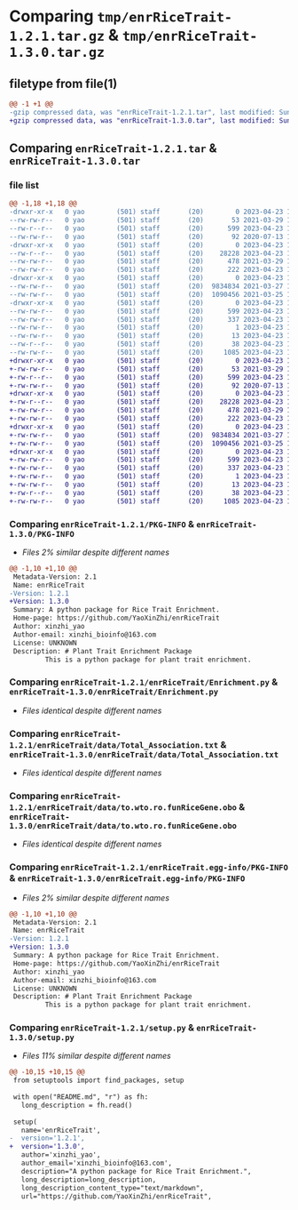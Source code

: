 # Comparing `tmp/enrRiceTrait-1.2.1.tar.gz` & `tmp/enrRiceTrait-1.3.0.tar.gz`

## filetype from file(1)

```diff
@@ -1 +1 @@
-gzip compressed data, was "enrRiceTrait-1.2.1.tar", last modified: Sun Apr 23 14:57:49 2023, max compression
+gzip compressed data, was "enrRiceTrait-1.3.0.tar", last modified: Sun Apr 23 15:01:41 2023, max compression
```

## Comparing `enrRiceTrait-1.2.1.tar` & `enrRiceTrait-1.3.0.tar`

### file list

```diff
@@ -1,18 +1,18 @@
-drwxr-xr-x   0 yao        (501) staff       (20)        0 2023-04-23 14:57:49.383813 enrRiceTrait-1.2.1/
--rw-rw-r--   0 yao        (501) staff       (20)       53 2021-03-29 13:55:50.000000 enrRiceTrait-1.2.1/MANIFEST.in
--rw-r--r--   0 yao        (501) staff       (20)      599 2023-04-23 14:57:49.383499 enrRiceTrait-1.2.1/PKG-INFO
--rw-rw-r--   0 yao        (501) staff       (20)       92 2020-07-13 13:31:42.000000 enrRiceTrait-1.2.1/README.md
-drwxr-xr-x   0 yao        (501) staff       (20)        0 2023-04-23 14:57:49.351439 enrRiceTrait-1.2.1/enrRiceTrait/
--rw-r--r--   0 yao        (501) staff       (20)    28228 2023-04-23 14:14:51.000000 enrRiceTrait-1.2.1/enrRiceTrait/Enrichment.py
--rw-rw-r--   0 yao        (501) staff       (20)      478 2021-03-29 14:59:32.000000 enrRiceTrait-1.2.1/enrRiceTrait/PTE_config.py
--rw-rw-r--   0 yao        (501) staff       (20)      222 2023-04-23 14:57:32.000000 enrRiceTrait-1.2.1/enrRiceTrait/__init__.py
-drwxr-xr-x   0 yao        (501) staff       (20)        0 2023-04-23 14:57:49.376342 enrRiceTrait-1.2.1/enrRiceTrait/data/
--rw-rw-r--   0 yao        (501) staff       (20)  9834834 2021-03-27 15:22:16.000000 enrRiceTrait-1.2.1/enrRiceTrait/data/Total_Association.txt
--rw-rw-r--   0 yao        (501) staff       (20)  1090456 2021-03-25 12:59:06.000000 enrRiceTrait-1.2.1/enrRiceTrait/data/to.wto.ro.funRiceGene.obo
-drwxr-xr-x   0 yao        (501) staff       (20)        0 2023-04-23 14:57:49.353908 enrRiceTrait-1.2.1/enrRiceTrait.egg-info/
--rw-rw-r--   0 yao        (501) staff       (20)      599 2023-04-23 14:57:49.000000 enrRiceTrait-1.2.1/enrRiceTrait.egg-info/PKG-INFO
--rw-rw-r--   0 yao        (501) staff       (20)      337 2023-04-23 14:57:49.000000 enrRiceTrait-1.2.1/enrRiceTrait.egg-info/SOURCES.txt
--rw-rw-r--   0 yao        (501) staff       (20)        1 2023-04-23 14:57:49.000000 enrRiceTrait-1.2.1/enrRiceTrait.egg-info/dependency_links.txt
--rw-rw-r--   0 yao        (501) staff       (20)       13 2023-04-23 14:57:49.000000 enrRiceTrait-1.2.1/enrRiceTrait.egg-info/top_level.txt
--rw-r--r--   0 yao        (501) staff       (20)       38 2023-04-23 14:57:49.384014 enrRiceTrait-1.2.1/setup.cfg
--rw-rw-r--   0 yao        (501) staff       (20)     1085 2023-04-23 14:57:32.000000 enrRiceTrait-1.2.1/setup.py
+drwxr-xr-x   0 yao        (501) staff       (20)        0 2023-04-23 15:01:41.224342 enrRiceTrait-1.3.0/
+-rw-rw-r--   0 yao        (501) staff       (20)       53 2021-03-29 13:55:50.000000 enrRiceTrait-1.3.0/MANIFEST.in
+-rw-r--r--   0 yao        (501) staff       (20)      599 2023-04-23 15:01:41.224070 enrRiceTrait-1.3.0/PKG-INFO
+-rw-rw-r--   0 yao        (501) staff       (20)       92 2020-07-13 13:31:42.000000 enrRiceTrait-1.3.0/README.md
+drwxr-xr-x   0 yao        (501) staff       (20)        0 2023-04-23 15:01:41.204536 enrRiceTrait-1.3.0/enrRiceTrait/
+-rw-r--r--   0 yao        (501) staff       (20)    28228 2023-04-23 14:14:51.000000 enrRiceTrait-1.3.0/enrRiceTrait/Enrichment.py
+-rw-rw-r--   0 yao        (501) staff       (20)      478 2021-03-29 14:59:32.000000 enrRiceTrait-1.3.0/enrRiceTrait/PTE_config.py
+-rw-rw-r--   0 yao        (501) staff       (20)      222 2023-04-23 15:01:01.000000 enrRiceTrait-1.3.0/enrRiceTrait/__init__.py
+drwxr-xr-x   0 yao        (501) staff       (20)        0 2023-04-23 15:01:41.217676 enrRiceTrait-1.3.0/enrRiceTrait/data/
+-rw-rw-r--   0 yao        (501) staff       (20)  9834834 2021-03-27 15:22:16.000000 enrRiceTrait-1.3.0/enrRiceTrait/data/Total_Association.txt
+-rw-rw-r--   0 yao        (501) staff       (20)  1090456 2021-03-25 12:59:06.000000 enrRiceTrait-1.3.0/enrRiceTrait/data/to.wto.ro.funRiceGene.obo
+drwxr-xr-x   0 yao        (501) staff       (20)        0 2023-04-23 15:01:41.205458 enrRiceTrait-1.3.0/enrRiceTrait.egg-info/
+-rw-rw-r--   0 yao        (501) staff       (20)      599 2023-04-23 15:01:41.000000 enrRiceTrait-1.3.0/enrRiceTrait.egg-info/PKG-INFO
+-rw-rw-r--   0 yao        (501) staff       (20)      337 2023-04-23 15:01:41.000000 enrRiceTrait-1.3.0/enrRiceTrait.egg-info/SOURCES.txt
+-rw-rw-r--   0 yao        (501) staff       (20)        1 2023-04-23 15:01:41.000000 enrRiceTrait-1.3.0/enrRiceTrait.egg-info/dependency_links.txt
+-rw-rw-r--   0 yao        (501) staff       (20)       13 2023-04-23 15:01:41.000000 enrRiceTrait-1.3.0/enrRiceTrait.egg-info/top_level.txt
+-rw-r--r--   0 yao        (501) staff       (20)       38 2023-04-23 15:01:41.224423 enrRiceTrait-1.3.0/setup.cfg
+-rw-rw-r--   0 yao        (501) staff       (20)     1085 2023-04-23 15:01:01.000000 enrRiceTrait-1.3.0/setup.py
```

### Comparing `enrRiceTrait-1.2.1/PKG-INFO` & `enrRiceTrait-1.3.0/PKG-INFO`

 * *Files 2% similar despite different names*

```diff
@@ -1,10 +1,10 @@
 Metadata-Version: 2.1
 Name: enrRiceTrait
-Version: 1.2.1
+Version: 1.3.0
 Summary: A python package for Rice Trait Enrichment.
 Home-page: https://github.com/YaoXinZhi/enrRiceTrait
 Author: xinzhi_yao
 Author-email: xinzhi_bioinfo@163.com
 License: UNKNOWN
 Description: # Plant Trait Enrichment Package  
         This is a python package for plant trait enrichment.
```

### Comparing `enrRiceTrait-1.2.1/enrRiceTrait/Enrichment.py` & `enrRiceTrait-1.3.0/enrRiceTrait/Enrichment.py`

 * *Files identical despite different names*

### Comparing `enrRiceTrait-1.2.1/enrRiceTrait/data/Total_Association.txt` & `enrRiceTrait-1.3.0/enrRiceTrait/data/Total_Association.txt`

 * *Files identical despite different names*

### Comparing `enrRiceTrait-1.2.1/enrRiceTrait/data/to.wto.ro.funRiceGene.obo` & `enrRiceTrait-1.3.0/enrRiceTrait/data/to.wto.ro.funRiceGene.obo`

 * *Files identical despite different names*

### Comparing `enrRiceTrait-1.2.1/enrRiceTrait.egg-info/PKG-INFO` & `enrRiceTrait-1.3.0/enrRiceTrait.egg-info/PKG-INFO`

 * *Files 2% similar despite different names*

```diff
@@ -1,10 +1,10 @@
 Metadata-Version: 2.1
 Name: enrRiceTrait
-Version: 1.2.1
+Version: 1.3.0
 Summary: A python package for Rice Trait Enrichment.
 Home-page: https://github.com/YaoXinZhi/enrRiceTrait
 Author: xinzhi_yao
 Author-email: xinzhi_bioinfo@163.com
 License: UNKNOWN
 Description: # Plant Trait Enrichment Package  
         This is a python package for plant trait enrichment.
```

### Comparing `enrRiceTrait-1.2.1/setup.py` & `enrRiceTrait-1.3.0/setup.py`

 * *Files 11% similar despite different names*

```diff
@@ -10,15 +10,15 @@
 from setuptools import find_packages, setup
 
 with open("README.md", "r") as fh:
   long_description = fh.read()
 
 setup(
   name='enrRiceTrait',
-  version='1.2.1',
+  version='1.3.0',
   author='xinzhi_yao',
   author_email='xinzhi_bioinfo@163.com',
   description="A python package for Rice Trait Enrichment.",
   long_description=long_description,
   long_description_content_type="text/markdown",
   url="https://github.com/YaoXinZhi/enrRiceTrait",
```


